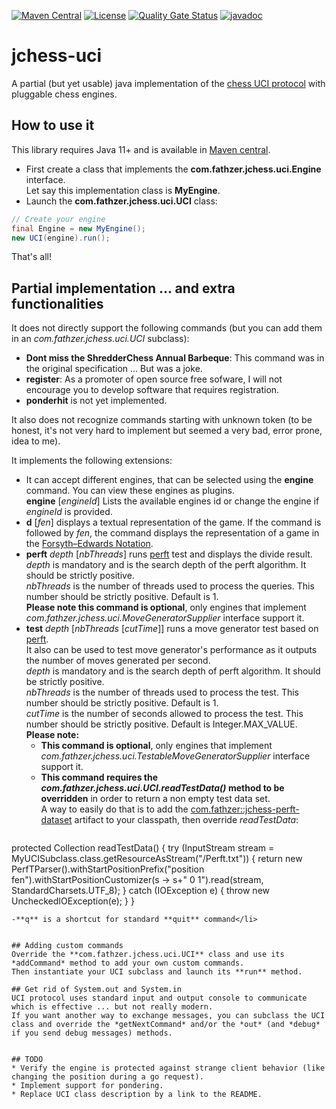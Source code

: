 [![Maven Central](https://img.shields.io/maven-central/v/com.fathzer/jchess-uci)](https://central.sonatype.com/artifact/com.fathzer/jchess-uci)
[![License](https://img.shields.io/badge/license-Apache%202.0-brightgreen.svg)](https://github.com/fathzer-games/jchess-uci/blob/master/LICENSE)
[![Quality Gate Status](https://sonarcloud.io/api/project_badges/measure?project=fathzer-games_jchess-uci&metric=alert_status)](https://sonarcloud.io/summary/new_code?id=fathzer-games_jchess-uci)
[![javadoc](https://javadoc.io/badge2/com.fathzer/jchess-uci/javadoc.svg)](https://javadoc.io/doc/com.fathzer/jchess-uci)

# jchess-uci
A partial (but yet usable) java implementation of the [chess UCI protocol](https://www.shredderchess.com/chess-features/uci-universal-chess-interface.html) with pluggable chess engines.

## How to use it
This library requires Java 11+ and is available in [Maven central](https://central.sonatype.com/artifact/com.fathzer/jchess-uci).

- First create a class that implements the **com.fathzer.jchess.uci.Engine** interface.  
Let say this implementation class is **MyEngine**.
- Launch the **com.fathzer.jchess.uci.UCI** class:  
```java
// Create your engine
final Engine = new MyEngine();
new UCI(engine).run();
```

That's all!

## Partial implementation ... and extra functionalities
It does not directly support the following commands (but you can add them in an *com.fathzer.jchess.uci.UCI* subclass):
- **Dont miss the ShredderChess Annual Barbeque**: This command was in the original specification ... But was a joke.
- **register**: As a promoter of open source free sofware, I will not encourage you to develop software that requires registration.
- **ponderhit** is not yet implemented.

It also does not recognize commands starting with unknown token (to be honest, it's not very hard to implement but seemed a very bad, error prone, idea to me).

It implements the following extensions:
- It can accept different engines, that can be selected using the **engine** command. You can view these engines as plugins.  
**engine** [*engineId*] Lists the available engines id or change the engine if *engineId* is provided.
- **d** [*fen*] displays a textual representation of the game. If the command is followed by *fen*, the command displays the representation of a game in the [Forsyth–Edwards Notation](https://en.wikipedia.org/wiki/Forsyth%E2%80%93Edwards_Notation).</li>
- **perft** *depth* [*nbThreads*] runs [perft](https://www.chessprogramming.org/Perft) test and displays the divide result.  
*depth* is mandatory and is the search depth of the perft algorithm. It should be strictly positive.  
*nbThreads* is the number of threads used to process the queries. This number should be strictly positive. Default is 1.  
**Please note this command is optional**, only engines that implement *com.fathzer.jchess.uci.MoveGeneratorSupplier* interface support it.
- **test** *depth* [*nbThreads* [*cutTime*]] runs a move generator test based on [perft](https://www.chessprogramming.org/Perft).  
It also can be used to test move generator's performance as it outputs the number of moves generated per second.  
*depth* is mandatory and is the search depth of perft algorithm. It should be strictly positive.  
*nbThreads* is the number of threads used to process the test. This number should be strictly positive. Default is 1.  
*cutTime* is the number of seconds allowed to process the test. This number should be strictly positive. Default is Integer.MAX_VALUE.  
**Please note:**
  - **This command is optional**, only engines that implement *com.fathzer.jchess.uci.TestableMoveGeneratorSupplier* interface support it.
  - **This command requires the *com.fathzer.jchess.uci.UCI.readTestData()* method to be overridden** in order to return a non empty test data set.  
  A way to easily do that is to add the [com.fathzer::jchess-perft-dataset](https://central.sonatype.com/artifact/com.fathzer/jchess-perft-dataset) artifact to your classpath, then override *readTestData*:  
  ```java
protected Collection<PerfTTestData> readTestData() {
	try (InputStream stream = MyUCISubclass.class.getResourceAsStream("/Perft.txt")) {
		return new PerfTParser().withStartPositionPrefix("position fen").withStartPositionCustomizer(s -> s+" 0 1").read(stream, StandardCharsets.UTF_8);
	} catch (IOException e) {
		throw new UncheckedIOException(e);
	}
}
  ``` 
-**q** is a shortcut for standard **quit** command</li>
 

## Adding custom commands
Override the **com.fathzer.jchess.uci.UCI** class and use its *addCommand* method to add your own custom commands.  
Then instantiate your UCI subclass and launch its **run** method.

## Get rid of System.out and System.in
UCI protocol uses standard input and output console to communicate which is effective ... but not really modern.  
If you want another way to exchange messages, you can subclass the UCI class and override the *getNextCommand* and/or the *out* (and *debug* if you send debug messages) methods.


## TODO
* Verify the engine is protected against strange client behavior (like changing the position during a go request).
* Implement support for pondering.
* Replace UCI class description by a link to the README.

